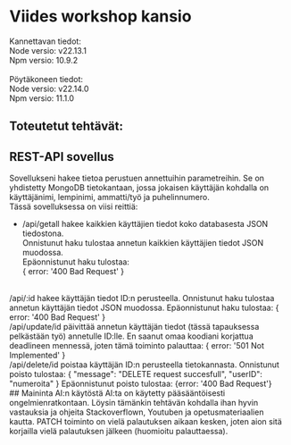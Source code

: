 # Viides workshop kansio
Kannettavan tiedot:  
Node versio: v22.13.1  
Npm versio: 10.9.2 
<br><br> 
Pöytäkoneen tiedot:  
Node versio: v22.14.0  
Npm versio: 11.1.0
## Toteutetut tehtävät:

## REST-API sovellus
Sovellukseni hakee tietoa perustuen annettuihin parametreihin. Se on yhdistetty MongoDB tietokantaan, jossa jokaisen käyttäjän kohdalla on käyttäjänimi, lempinimi, ammatti/työ ja puhelinnumero.
<br> 
Tässä sovelluksessa on viisi reittiä:  
- /api/getall hakee kaikkien käyttäjien tiedot koko databasesta JSON tiedostona.  
Onnistunut haku tulostaa annetun kaikkien käyttäjien tiedot JSON muodossa.  
Epäonnistunut haku tulostaa:  
{ error: '400 Bad Request' }
<br> 
/api/:id hakee käyttäjän tiedot ID:n perusteella.    
Onnistunut haku tulostaa annetun käyttäjän tiedot JSON muodossa.  
Epäonnistunut haku tulostaa:  
{ error: '400 Bad Request' }
<br> 
/api/update/id päivittää annetun käyttäjän tiedot (tässä tapauksessa pelkästään työ) annetulle ID:lle.    
En saanut omaa koodiani korjattua deadlineen mennessä, joten tämä toiminto palauttaa:  
{ error: '501 Not Implemented' }  
<br> 
/api/delete/id poistaa käyttäjän ID:n perusteella tietokannasta.    
Onnistunut poisto tulostaa:  
{
    "message": "DELETE request succesfull",
    "userID": "numeroita"
}  
Epäonnistunut poisto tulostaa: 
{error: '400 Bad Request'}   
<br> 
## Maininta AI:n käytöstä
AI:ta on käytetty pääsääntöisesti ongelmienratkontaan. Löysin tämänkin tehtävän kohdalla ihan hyvin vastauksia ja ohjeita Stackoverflown, Youtuben ja opetusmateriaalien kautta. PATCH toiminto on vielä palautuksen aikaan kesken, joten aion sitä korjailla vielä palautuksen jälkeen (huomioitu palauttaessa).
